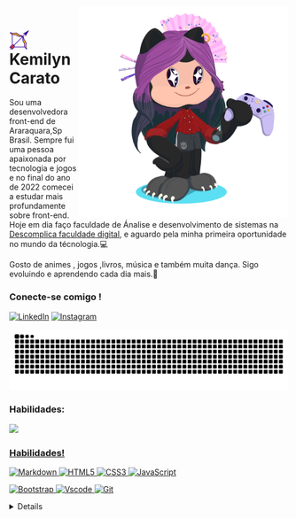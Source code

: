 <img align="right" alt="Developer vector created by storyset - www.freepik.com" height="380" src="assets/octocat-1708805009827.png">

<h1>
    <a href="https://elidianaandrade.github.io/">
     <img align="center" alt="" width="36px" src="assets/archery_6796448.png"></a>
     <span>Kemilyn Carato</span>
</h1>

<p>Sou uma desenvolvedora front-end de Araraquara,Sp Brasil. Sempre fui uma pessoa apaixonada por tecnologia e jogos e no final do ano de 2022 comecei a estudar mais profundamente sobre front-end. Hoje em dia faço faculdade de Ánalise e desenvolvimento de sistemas na <a href="https://descomplica.com.br/faculdade/?utm_source=google&utm_medium=cpc&utm_campaign=psq-institucional-uee-ongoing-sitelink&gad_source=1&gclid=Cj0KCQiAxOauBhCaARIsAEbUSQT3PBfdzDhO5--Ajt5dnlv5sXxhCGz-7T2BKDDz3KaT3uEnFZt5wGIaAiZ-EALw_wcB">Descomplica faculdade digital</a>, e aguardo pela minha primeira oportunidade no mundo da técnologia.💻 </p>

<p>Gosto de animes , jogos ,livros, música e também muita dança. Sigo evoluindo e aprendendo cada dia mais.👾</p>

<h3 >Conecte-se comigo !</h3>

[![LinkedIn](https://img.shields.io/badge/-LinkedIn-000?style=for-the-badge&logo=linkedin&logoColor=FF00F6&color:FFF)](https://www.linkedin.com/in/elidianaandrade/)
[![Instagram](https://img.shields.io/badge/-Instagram-000?style=for-the-badge&logo=instagram&logoColor=FF00F6&color:FFF)](https://www.instagram.com/elicosmaker/)

<div>

<img src="assets/github-user-contribution (2).svg" alt="">
<h3 >Habilidades:</h3>


<a href="https://github.com/seu-usuário-aqui">
<img loading="lazy" height="180em" src="https://github-readme-stats.vercel.app/api/top-langs/?username=kemilyn1227&layout=compact&langs_count=7&theme=dracula"/>

</div>


<h3 >Habilidades!</h3>

![Markdown](https://img.shields.io/badge/Markdown-000?style=for-the-badge&logo=markdown)
![HTML5](https://img.shields.io/badge/HTML5-E34F26?style=for-the-badge&logo=html5&logoColor=white)
![CSS3](https://img.shields.io/badge/CSS3-1572B6?style=for-the-badge&logo=css3&logoColor=white)
![JavaScript](https://img.shields.io/badge/JavaScript-F7DF1E?style=for-the-badge&logo=javascript&logoColor=black)

![Bootstrap](https://img.shields.io/badge/-boostrap-0D1117?style=for-the-badge&logo=bootstrap&labelColor=0D1117)
![Vscode](https://img.shields.io/badge/Vscode-007ACC?style=for-the-badge&logo=visual-studio-code&logoColor=white)
![Git](https://img.shields.io/badge/GIT-E44C30?style=for-the-badge&logo=git&logoColor=white)




<details align="left">
  <summary></summary> 
 
  - Icon flecha <a href="https://br.freepik.com/icone/tiro-arco_6796448#fromView=search&page=12&position=49&uuid=f3b00dda-ef76-4ec7-abba-afee06efb271">Ícone de Alejandro</a></a><br>
  - modelo <a href="https://github.com/elidianaandrade/elidianaandrade/blob/main/README.md?plain=1">elidianandrade</a>
 
  <div align="right">Feito com carinho 💜 por <a href="https://github.com/elidianaandrade">Kemilyn.</a></div>

</details>

